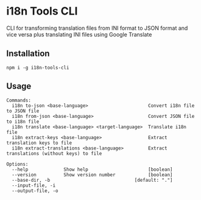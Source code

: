 # i18n Tools CLI

CLI for transforming translation files from INI format to JSON format and vice versa plus translating INI files using Google Translate

## Installation

```
npm i -g i18n-tools-cli
```

## Usage

```
Commands:
  i18n to-json <base-language>                      Convert i18n file to JSON file
  i18n from-json <base-language>                    Convert JSON file to i18n file
  i18n translate <base-language> <target-language>  Translate i18n file
  i18n extract-keys <base-language>                 Extract translation keys to file
  i18n extract-translations <base-language>         Extract translations (without keys) to file

Options:
  --help             Show help                      [boolean]
  --version          Show version number            [boolean]
  --base-dir, -b                               [default: "."]
  --input-file, -i
  --output-file, -o
```
